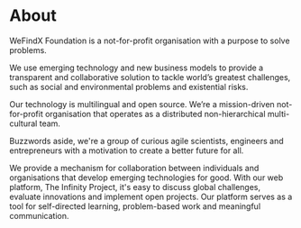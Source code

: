 # About

WeFindX Foundation is a not-for-profit organisation with a purpose to solve problems.

We use emerging technology and new business models to provide a transparent and collaborative solution to tackle world’s greatest challenges, such as social and environmental problems and existential risks.

Our technology is multilingual and open source. We’re a mission-driven not-for-profit organisation that operates as a distributed non-hierarchical multi-cultural team.

Buzzwords aside, we're a group of curious agile scientists, engineers and entrepreneurs with a motivation to create a better future for all.

We provide a mechanism for collaboration between individuals and organisations that develop emerging technologies for good. With our web platform, The Infinity Project, it's easy to discuss global challenges, evaluate innovations and implement open projects. Our platform serves as a tool for self-directed learning, problem-based work and meaningful communication.


